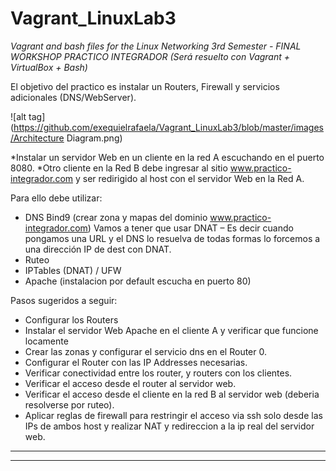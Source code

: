 # Vagrant_LinuxLab3

*_Vagrant and bash files for the Linux Networking 3rd Semester -  FINAL WORKSHOP_*
*PRACTICO INTEGRADOR (Será resuelto con Vagrant + VirtualBox + Bash)*

El objetivo del practico es instalar un Routers, Firewall y servicios adicionales (DNS/WebServer).

![alt tag](https://github.com/exequielrafaela/Vagrant_LinuxLab3/blob/master/images/Architecture Diagram.png)

*Instalar un servidor Web en un cliente en la red A escuchando en el puerto 8080.
*Otro cliente en la Red B debe ingresar al sitio www.practico-integrador.com y ser redirigido al host con el servidor Web en la Red A.

Para ello debe utilizar:
* DNS Bind9 (crear zona y mapas del dominio www.practico-integrador.com)
Vamos a tener que usar DNAT – Es decir cuando pongamos una URL y el DNS lo resuelva de todas formas lo forcemos a una dirección  IP de dest con DNAT.
* Ruteo
* IPTables (DNAT) / UFW
* Apache (instalacion por default escucha en puerto 80)

Pasos sugeridos a seguir:
* Configurar los Routers
* Instalar el servidor Web Apache en el cliente A y verificar que funcione locamente
* Crear las zonas y configurar el servicio dns en el Router 0.
* Configurar el Router con las IP Addresses necesarias.
* Verificar conectividad entre los router, y routers con los clientes.
* Verificar el acceso desde el router al servidor web.
* Verificar el acceso desde el cliente en la red B al servidor web (deberia resolverse por ruteo).
* Aplicar reglas de firewall para restringir el acceso via ssh solo desde las IPs de ambos host y realizar NAT y redireccion a la ip real del servidor web.

____________________________________________________________
____________________________________________________________

